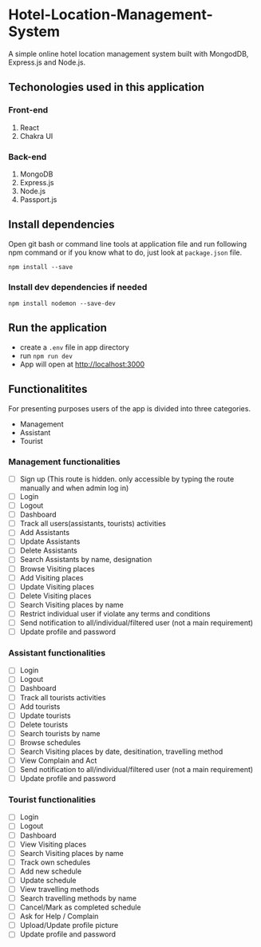 # Hotel-Location-Management-System

A simple online hotel location management system built with MongodDB, Express.js and Node.js.

## Techonologies used in this application

### Front-end

1. React
2. Chakra UI

### Back-end

1. MongoDB
2. Express.js
3. Node.js
4. Passport.js

## Install dependencies

Open git bash or command line tools at application file and run following npm command or if you know what to do, just look at `package.json` file.

`npm install --save`

### Install dev dependencies if needed

`npm install nodemon --save-dev`

## Run the application

- create a `.env` file in app directory
- run `npm run dev`
- App will open at [http://localhost:3000](http://localhost:3000)

## Functionalitites

For presenting purposes users of the app is divided into three categories.

- Management
- Assistant
- Tourist

### Management functionalities

- [ ]  Sign up (This route is hidden. only accessible by typing the route manually and when admin log in)
- [ ]  Login
- [ ]  Logout
- [ ]  Dashboard
- [ ]  Track all users(assistants, tourists) activities
- [ ]  Add Assistants
- [ ]  Update Assistants
- [ ]  Delete Assistants
- [ ]  Search Assistants by name, designation
- [ ]  Browse Visiting places
- [ ]  Add Visiting places
- [ ]  Update Visiting places
- [ ]  Delete Visiting places
- [ ]  Search Visiting places by name
- [ ]  Restrict individual user if violate any terms and conditions
- [ ]  Send notification to all/individual/filtered user (not a main requirement)
- [ ]  Update profile and password

### Assistant functionalities

- [ ]  Login
- [ ]  Logout
- [ ]  Dashboard
- [ ]  Track all tourists activities
- [ ]  Add tourists
- [ ]  Update tourists
- [ ]  Delete tourists
- [ ]  Search tourists by name
- [ ]  Browse schedules
- [ ]  Search Visiting places by date, desitination, travelling method
- [ ]  View Complain and Act
- [ ]  Send notification to all/individual/filtered user (not a main requirement)
- [ ]  Update profile and password

### Tourist functionalities

- [ ]  Login
- [ ]  Logout
- [ ]  Dashboard
- [ ]  View Visiting places
- [ ]  Search Visiting places by name
- [ ]  Track own schedules
- [ ]  Add new schedule
- [ ]  Update schedule
- [ ]  View travelling methods
- [ ]  Search travelling methods by name
- [ ]  Cancel/Mark as completed schedule
- [ ]  Ask for Help / Complain
- [ ]  Upload/Update profile picture
- [ ]  Update profile and password

